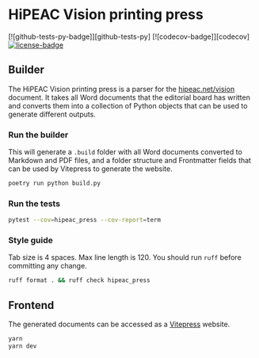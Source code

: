 # HiPEAC Vision printing press

[![github-tests-py-badge]][github-tests-py]
[![codecov-badge]][codecov]
[![license-badge]](LICENSE)


## Builder

The HiPEAC Vision printing press is a parser for the [hipeac.net/vision][hipeac-vision] document.
It takes all Word documents that the editorial board has written and converts them into a collection
of Python objects that can be used to generate different outputs.

### Run the builder

This will generate a `.build` folder with all Word documents converted to Markdown and PDF files,
and a folder structure and Frontmatter fields that can be used by Vitepress to generate the website.

```bash
poetry run python build.py
```

### Run the tests

```bash
pytest --cov=hipeac_press --cov-report=term
```

### Style guide

Tab size is 4 spaces. Max line length is 120. You should run `ruff` before committing any change.

```bash
ruff format . && ruff check hipeac_press
```

## Frontend

The generated documents can be accessed as a [Vitepress][vitepress] website.

```bash
yarn
yarn dev
```


[github-tests]: https://github.com/hipeac/hipeac-press/actions?query=workflow%3Atests-py
[github-tests-badge]: https://github.com/hipeac/hipeac-press/actions/workflows/tests_py.yml/badge.svg?branch=main
[license-badge]: https://img.shields.io/badge/license-MIT-blue.svg

[hipeac-vision]: https://www.hipeac.net/vision/

[vitepress]: https://vitepress.vuejs.org/
